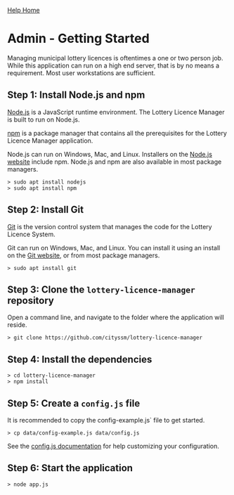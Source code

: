 [Help Home](readme.md)

# Admin - Getting Started

Managing municipal lottery licences is oftentimes a one or two person job.
While this application can run on a high end server, that is by no means a requirement.
Most user workstations are sufficient.


## Step 1: Install Node.js and npm

[Node.js](https://nodejs.org) is a JavaScript runtime environment.
The Lottery Licence Manager is built to run on Node.js.

[npm](https://www.npmjs.com/) is a package manager that contains all the prerequisites
for the Lottery Licence Manager application.

Node.js can run on Windows, Mac, and Linux.
Installers on the [Node.js website](https://nodejs.org) include npm.
Node.js and npm are also available in most package managers.

    > sudo apt install nodejs
    > sudo apt install npm


## Step 2: Install Git

[Git](https://git-scm.com/) is the version control system that manages the
code for the Lottery Licence System.

Git can run on Windows, Mac, and Linux.
You can install it using an install on the [Git website](https://git-scm.com/),
or from most package managers.

    > sudo apt install git


## Step 3: Clone the `lottery-licence-manager` repository

Open a command line, and navigate to the folder where the application will reside.

    > git clone https://github.com/cityssm/lottery-licence-manager


## Step 4: Install the dependencies

    > cd lottery-licence-manager
    > npm install


## Step 5: Create a `config.js` file

It is recommended to copy the   config-example.js` file to get started.

    > cp data/config-example.js data/config.js

See the [config.js documentation](admin-configJS.md) for help customizing
your configuration.


## Step 6: Start the application

    > node app.js
